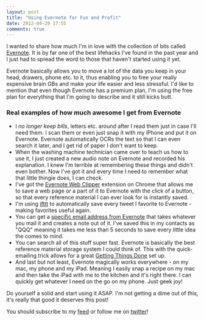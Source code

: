 ```yaml
---
layout: post
title: "Using Evernote for Fun and Profit"
date: 2012-04-20 17:55
comments: true
---
```


I wanted to share how much I'm in love with the collection of bits called [Evernote](http://www.evernote.com/). It is by far one of the best lifehacks I've found in the past year and I just had to spread the word to those that haven't started using it yet.

Evernote basically allows you to move a lot of the data you keep in your head, drawers, phone etc. to it, thus enabling you to free your really expensive brain GBs and make your life easier and less stressful. I'd like to mention that even though Evernote has a premium plan, I'm using the free plan for everything that I'm going to describe and it still kicks butt.

### Real examples of how much awesome I get from Evernote

* I _no longer keep bills_, letters etc. around after I read them just in case I'll need them. I scan them or even just snap it with my iPhone and put it on Evernote. Evernote automatically OCRs the text so that I can even search it later, and I get rid of paper I don't want to keep.
* When the washing machine technician came over to teach us how to use it, I just created a new audio note on Evernote and recorded his explanation. I knew I'm terrible at remembering these things and didn't even bother. Now I've got it and every time I need to remember what that little thingie does, I can check.
* I've got the [Evernote Web Clipper](https://chrome.google.com/webstore/detail/pioclpoplcdbaefihamjohnefbikjilc) extension on Chrome that allows me to save a web page or a part of it to Evernote with the click of a button, so that every reference material I can ever look for is instantly saved.
* I'm using [ifttt](http://ifttt.com/recipes/9172) to automatically save every tweet I favorite to Evernote - making favorites useful again.
* You can get a [specific email address from Evernote](http://blog.evernote.com/2010/03/16/emailing-into-evernote-just-got-better/) that takes whatever you mail it and creates a note out of it. I've saved this in my contacts as "QQQ" meaning it takes me less than 5 seconds to save every little idea the comes to mind.
* You can search all of this stuff super fast. Evernote is basically the best reference material storage system I could think of. This with the quick-emailing trick allows for a great [Getting Things Done](http://www.amazon.com/gp/product/0142000280?ie=UTF8&tag=thcodu02-20&linkCode=shr&camp=213733&creative=393185&creativeASIN=0142000280&ref_=sr_1_1&qid=1334934289&sr=8-1) set up.
* And last but not least, Evernote magically works everywhere - on my mac, my phone and my iPad. Meaning I easily snap a recipe on my mac and then take the iPad with me to the kitchen and it's right there. I can quickly get whatever I need on the go on my phone. Just geek joy!

Do yourself a solid and start using it ASAP. I'm not getting a dime out of this, it's really that good it deserves this post!

You should subscribe to my [feed](http://feeds.feedburner.com/TheCodeDump) or follow me on [twitter](http://twitter.com/avivby)!
